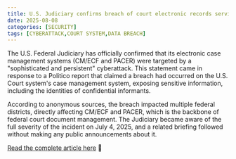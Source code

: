 ```yaml
---
title: U.S. Judiciary confirms breach of court electronic records service
date: 2025-08-08
categories: [SECURITY]
tags: [CYBERATTACK,COURT SYSTEM,DATA BREACH]
---
```


The U.S. Federal Judiciary has officially confirmed that its electronic case management systems (CM/ECF and PACER) were targeted by a "sophisticated and persistent" cyberattack. This statement came in response to a Politico report that claimed a breach had occurred on the U.S. Court system's case management system, exposing sensitive information, including the identities of confidential informants.

According to anonymous sources, the breach impacted multiple federal districts, directly affecting CM/ECF and PACER, which is the backbone of federal court document management. The Judiciary became aware of the full severity of the incident on July 4, 2025, and a related briefing followed without making any public announcements about it.

[Read the complete article here](https://www.bleepingcomputer.com/news/security/us-judiciary-confirms-breach-of-court-electronic-records-service/) :newspaper: